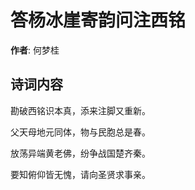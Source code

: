 # 答杨冰崖寄韵问注西铭

**作者**: 何梦桂

## 诗词内容

勘破西铭识本真，添来注脚又重新。

父天母地元同体，物与民胞总是春。

放荡异端黄老佛，纷争战国楚齐秦。

要知俯仰皆无愧，请向圣贤求事亲。

